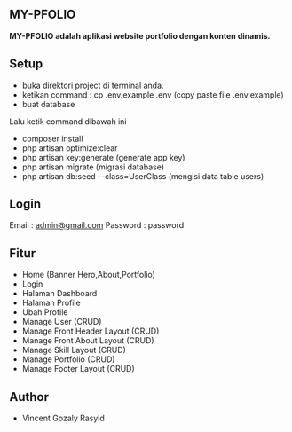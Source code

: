 ## MY-PFOLIO
<p><b>
MY-PFOLIO adalah aplikasi website portfolio dengan konten dinamis.
</b></p>

## Setup
- buka direktori project di terminal anda.
- ketikan command : cp .env.example .env (copy paste file .env.example)
- buat database 

Lalu ketik command dibawah ini
- composer install
- php artisan optimize:clear 
- php artisan key:generate (generate app key)
- php artisan migrate (migrasi database)
- php artisan db:seed --class=UserClass (mengisi data table users)

## Login
Email : admin@gmail.com
Password : password

## Fitur
- Home (Banner Hero,About,Portfolio) 
- Login
- Halaman Dashboard
- Halaman Profile
- Ubah Profile
- Manage User (CRUD)
- Manage Front Header Layout (CRUD)
- Manage Front About Layout (CRUD)
- Manage Skill Layout (CRUD)
- Manage Portfolio (CRUD)
- Manage Footer Layout (CRUD)

## Author
- Vincent Gozaly Rasyid
